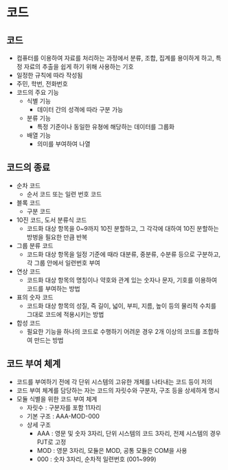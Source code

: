 # 코드
## 코드
- 컴퓨터를 이용하여 자료를 처리하는 과정에서 분류, 조합, 집계를 용이하게 하고, 특정 자료의 추출을 쉽게 하기 위해 사용하는 기호
- 일정한 규칙에 따라 작성됨
- 주민, 학번, 전화번호
- 코드의 주요 기능
    - 식별 기능 
        - 데이터 간의 성격에 따라 구분 가능
    - 분류 기능
        - 특정 기준이나 동일한 유쳥에 해당하는 데이터를 그룹화
    - 배열 기능
        - 의미를 부여하여 나열 

## 코드의 종료
- 순차 코드
    - 순서 코드 또는 일련 번호 코드
- 블록 코드
    - 구분 코드
- 10진 코드, 도서 분류식 코드
    - 코드화 대상 항목을 0~9까지 10진 분할하고, 그 각각에 대하여 10진 분할하는 방벙을 필요한 만큼 반복
- 그룹 분류 코드
    - 코드화 대상 항목을 일정 기준에 때라 대분류, 중분류, 수분류 등으로 구분하고, 각 그룹 안에서 일련번호 부여
- 연상 코드 
    - 코드화 대상 항목의 명칭이나 약호와 관계 있는 숫자나 문자, 기호를 이용하여 코드를 부여하는 방법
- 표의 숫자 코드 
    - 코드화 대상 항목의 성질, 즉 길이, 넓이, 부피, 지름, 높이 등의 물리적 수치를 그대로 코드에 적용시키는 방법
- 합성 코드
    - 필요한 기능을 하나의 코드로 수행하기 어려운 경우 2개 이상의 코드를 조합하여 만드는 방법

## 코드 부여 체계
- 코드를 부여하기 전에 각 단위 시스템의 고유한 개체를 나타내는 코드 등이 저의
- 코드 부여 체계를 담당하는 자는 코드의 자릿수와 구분자, 구조 등을 상세하게 명시
- 모듈 식별을 위한 코드 부여 체계
    - 자릿수 : 구분자를 포함 11자리
    - 기본 구조 : AAA-MOD-000
    - 상세 구조
        - AAA : 영문 및 숫자 3자리, 단위 시스템의 코드 3자리, 전제 시스템의 경우 PJT로 고정
        - MOD : 영문 3자리, 모듈은 MOD, 공통 모듈은 COM을 사용
        - 000 : 숫자 3자리, 순차적 일련번호 (001~999)